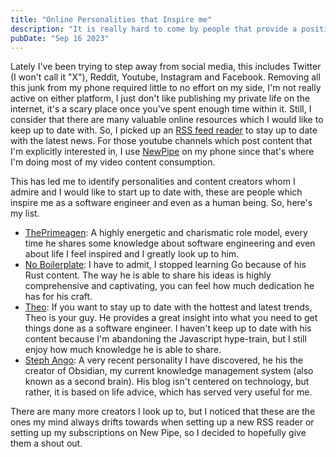 ```yaml
---
title: "Online Personalities that Inspire me"
description: "It is really hard to come by people that provide a positive outlook on life, so I wanted to share some of these amazing content creators with you"
pubDate: "Sep 16 2023"
---
```


Lately I've been trying to step away from social media, this includes Twitter (I won't call it "X"), Reddit, Youtube, Instagram and Facebook. Removing all this junk from my phone required little to no effort on my side, I'm not really active on either platform, I just don't like publishing my private life on the internet, it's a scary place once you've spent enough time within it. Still, I consider that there are many valuable online resources which I would like to keep up to date with. So, I picked up an [RSS feed reader](https://flathub.org/apps/io.gitlab.news_flash.NewsFlash) to stay up to date with the latest news. For those youtube channels which post content that I'm explicitly interested in, I use [NewPipe](https://newpipe.net/) on my phone since that's where I'm doing most of my video content consumption.

This has led me to identify personalities and content creators whom I admire and I would like to start up to date with, these are people which inspire me as a software engineer and even as a human being. So, here's my list.

- [ThePrimeagen](https://www.youtube.com/@ThePrimeagen): A highly energetic and charismatic role model, every time he shares some knowledge about software engineering and even about life I feel inspired and I greatly look up to him.
- [No Boilerplate](https://www.youtube.com/@NoBoilerplate): I have to admit, I stopped learning Go because of his Rust content. The way he is able to share his ideas is highly comprehensive and captivating, you can feel how much dedication he has for his craft.
- [Theo](https://www.youtube.com/@t3dotgg): If you want to stay up to date with the hottest and latest trends, Theo is your guy. He provides a great insight into what you need to get things done as a software engineer. I haven't keep up to date with his content because I'm abandoning the Javascript hype-train, but I still enjoy how much knowledge he is able to share.
- [Steph Ango](https://stephango.com/): A very recent personality I have discovered, he his the creator of Obsidian, my current knowledge management system (also known as a second brain). His blog isn't centered on technology, but rather, it is based on life advice, which has served very useful for me.

There are many more creators I look up to, but I noticed that these are the ones my mind always drifts towards when setting up a new RSS reader or setting up my subscriptions on New Pipe, so I decided to hopefully give them a shout out.
